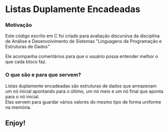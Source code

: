 <h1> Listas Duplamente Encadeadas </h1>

<h3>Motivação</h3>
<p>Este código escrito em C foi criado para avaliação discursiva da disciplina de Análise e Desenvolvimento de Sistemas "Linguagens de Programação e Estruturas de Dados"</p>

<p>Ele acompanha comentários para que o usuário possa entender melhor o que cada bloco faz.</p>

<h3>O que são e para que servem?</h3>
<p>Listas duplamente encadeadas são estruturas de dados que armazenam um nó inicial apontando para o último, um nó meio e um nó final que aponta para o nó inicial. <br> Elas servem para guardar vários valores do mesmo tipo de forma uniforme na memória.</p>

<h2>Enjoy!</h2>